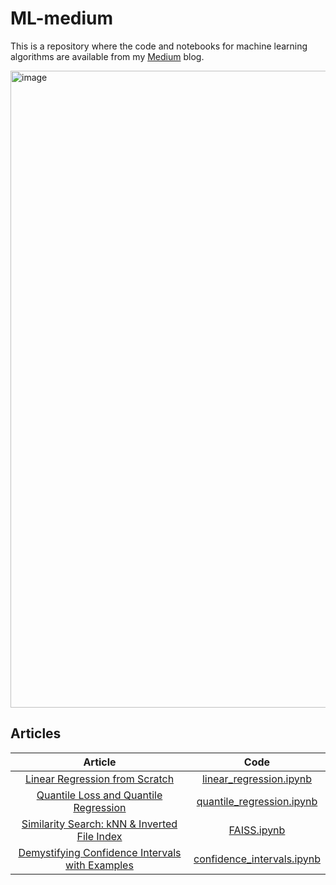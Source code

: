 # ML-medium
This is a repository where the code and notebooks for machine learning algorithms are available from my [Medium](https://medium.com/@slavahead) blog.

<img width="1019" alt="image" src="https://user-images.githubusercontent.com/42523164/197012596-319ae220-0b24-4d68-a84b-cdddb2291fe8.png">

## Articles
| Article | Code |
|:---:|:--------------------------:|
| [Linear Regression from Scratch](https://medium.com/@slavahead/linear-regression-from-scratch-e4db8c6d81db) | [linear_regression.ipynb](linear_regression.ipynb)
| [Quantile Loss and Quantile Regression](https://medium.com/@slavahead/quantile-loss-and-quantile-regression-b0689c13f54d) | [quantile_regression.ipynb](quantile_regression.ipynb) |
| [Similarity Search: kNN & Inverted File Index](https://medium.com/@slavahead/similarity-search-knn-inverted-file-index-7cab80cc0e79) | [FAISS.ipynb](similarity_search/FAISS.ipynb) |
| [Demystifying Confidence Intervals with Examples](https://medium.com/towards-data-science/demystifying-confidence-intervals-with-examples-7bdef30f7b0a) | [confidence_intervals.ipynb](confidence_intervals.ipynb) |
